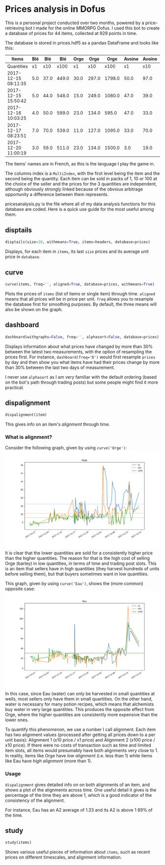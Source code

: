 # Prices analysis in Dofus

This is a personal project conducted over two months, powered by a price-retrieving bot I made for the online MMORPG Dofus.
I used this bot to create a database of prices for 44 items, collected at 929 points in time.

The database is stored in prices.hdf5 as a pandas DataFrame and looks like this:

|       Items         | Blé | Blé  | Blé   | Orge | Orge  | Orge   | Avoine | Avoine | Avoine |  ...   |
|---------------------|-----|------|-------|------|-------|--------|--------|--------|--------|--------|
|    Quantities       | x1  | x10  | x100  | x1   | x10   | x100   | x1     | x10    | x100   |  ...   |
| 2017-12-15 08:11:35 | 5.0 | 37.0 | 449.0 | 30.0 | 297.0 | 1798.0 | 50.0   | 97.0   | 737.0  |  ...   |
| 2017-12-15 15:50:42 | 5.0 | 44.0 | 548.0 | 15.0 | 249.0 | 1080.0 | 47.0   | 39.0   | 399.0  |  ...   |
| 2017-12-16 10:03:25 | 4.0 | 50.0 | 599.0 | 23.0 | 134.0 | 595.0  | 47.0   | 33.0   | 193.0  |  ...   |
| 2017-12-17 08:23:51 | 7.0 | 70.0 | 539.0 | 11.0 | 127.0 | 1095.0 | 33.0   | 70.0   | 345.0  |  ...   |
| 2017-12-20 11:00:19 | 3.0 | 59.0 | 511.0 | 23.0 | 134.0 | 1500.0 | 3.0    | 19.0   | 143.0  |  ...   |

The items' names are in French, as this is the language I play the game in.

The columns index is a `MultiIndex`, with the first level being the item and the second being the quantity. Each item can be sold in packs of 1, 10 or 100 at the choice of the seller and the prices for the 3 quantities are independent, although obviously strongly linked because of the obvious arbitrage opportunity a difference between them represents.

pricesanalysis.py is the file where all of my data analysis functions for this database are coded. Here is a quick use guide for the most useful among them.
## disptails
```python
disptails(size=10, withmeans=True, items=headers, database=prices)
```
Displays, for each item in `items`, its last `size` prices and its average unit price in `database`.

## curve
```python
curve(items, freq='', aligned=True, database=prices, withmeans=True)
```
Plots the prices of `items` (list of items or single item) through time. `aligned` means that all prices will be in price per unit. `freq` allows you to resample the database first for smoothing purposes. By default, the three means will also be shown on the graph.

## dashboard
```python
dashboard(withgraphs=False, freq='', alphasort=False, database=prices)
```
Displays information about what prices have changed by more than 30% between the latest two measurements, with the option of resampling the prices first. For instance, `dashboard(freq='D')` would first resample `prices` by day and then show you what items have had their prices change by more than 30% between the last two days of measurement.

I never use `alphasort` as I am very familiar with the default ordering (based on the bot's path through trading posts) but some people might find it more practical.

## dispalignment
```python
dispalignment(item)
```
This gives info on an item's _alignment_ through time.

### What is alignment?
Consider the following graph, given by using `curve('Orge')`:
![Orge curve](orge_curve.png)
It is clear that the lower quantities are sold for a consistently higher price than the higher quantities. The reason for that is the high cost of selling Orge (barley) in low quantities, in terms of time and trading post slots. This is an item that sellers have in high quantities (they harvest hundreds of units before selling them), but that buyers sometimes want in low quantities.

This graph, given by using `curve('Eau')`, shows the (more common) opposite case:
![Eau curve](eau_curve.png)
In this case, since Eau (water) can only be harvested in small quantities at wells, most sellers only have them in small quantities. On the other hand, water is necessary for many potion recipes, which means that alchemists buy water in very large quantities. This produces the opposite effect from Orge, where the higher quantities are consistently more expensive than the lower ones.

To quantify this phenomenon, we use a number I call alignment. Each item has two alignment values (processed after getting all prices down to a per unit basis): Alignment 1 (x10 price / x1 price) and Alignment 2 (x100 price / x10 price). If there were no costs of transaction such as time and limited item slots, all items would presumably have both alignments very close to 1. In reality, items like Orge have _low alignment_ (i.e. less than 1) while items like Eau have _high alignment_ (more than 1).

### Usage
`dispalignment` gives detailed info on on both alignments of an item, and shows a plot of the alignments across time.
One useful detail it gives is the percentage of the time they are above 1, which is a good indicator of the consistency of the alignment.

For instance, Eau has an A2 average of 1.33 and its A2 is above 1 89% of the time.

## study
```python
study(items)
```
Shows various useful pieces of information about `items`, such as recent prices on different timescales, and alignment information.
